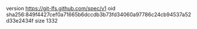 version https://git-lfs.github.com/spec/v1
oid sha256:849f4427cef0a71665b6dccdb3b73fd34060a97786c24cb94537a52d33e2434f
size 1332
